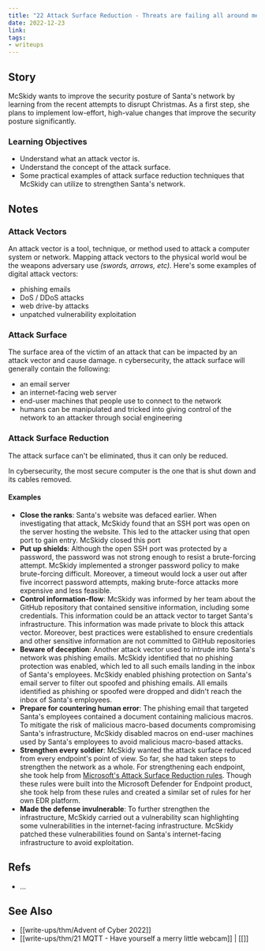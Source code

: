 ```yaml
---
title: "22 Attack Surface Reduction - Threats are failing all around me"
date: 2022-12-23
link: 
tags:
- writeups
---
```


## Story
McSkidy wants to improve the security posture of Santa's network by learning from the recent attempts to disrupt Christmas. As a first step, she plans to implement low-effort, high-value changes that improve the security posture significantly.

### Learning Objectives
- Understand what an attack vector is.
- Understand the concept of the attack surface.
- Some practical examples of attack surface reduction techniques that McSkidy can utilize to strengthen Santa's network.

## Notes

### Attack Vectors
An attack vector is a tool, technique, or method used to attack a computer system or network. Mapping attack vectors to the physical world woul be the weapons adversary use *(swords, arrows, etc)*. Here's some examples of digital attack vectors:
- phishing emails
- DoS / DDoS attacks
- web drive-by attacks
- unpatched vulnerability exploitation

### Attack Surface
The surface area of the victim of an attack that can be impacted by an attack vector and cause damage. n cybersecurity, the attack surface will generally contain the following:
- an email server
- an internet-facing web server
- end-user machines that people use to connect to the network
- humans can be manipulated and tricked into giving control of the network to an attacker through social engineering

### Attack Surface Reduction
The attack surface can't be eliminated, thus it can only be reduced.

In cybersecurity, the most secure computer is the one that is shut down and its cables removed.

#### Examples
- **Close the ranks**: Santa's website was defaced earlier. When investigating that attack, McSkidy found that an SSH port was open on the server hosting the website. This led to the attacker using that open port to gain entry. McSkidy closed this port
- **Put up shields**: Although the open SSH port was protected by a password, the password was not strong enough to resist a brute-forcing attempt. McSkidy implemented a stronger password policy to make brute-forcing difficult. Moreover, a timeout would lock a user out after five incorrect password attempts, making brute-force attacks more expensive and less feasible.
- **Control information-flow**: McSkidy was informed by her team about the GitHub repository that contained sensitive information, including some credentials. This information could be an attack vector to target Santa's infrastructure. This information was made private to block this attack vector. Moreover, best practices were established to ensure credentials and other sensitive information are not committed to GitHub repositories
- **Beware of deception**: Another attack vector used to intrude into Santa's network was phishing emails. McSkidy identified that no phishing protection was enabled, which led to all such emails landing in the inbox of Santa's employees. McSkidy enabled phishing protection on Santa's email server to filter out spoofed and phishing emails. All emails identified as phishing or spoofed were dropped and didn't reach the inbox of Santa's employees.
- **Prepare for countering human error**: The phishing email that targeted Santa's employees contained a document containing malicious macros. To mitigate the risk of malicious macro-based documents compromising Santa's infrastructure, McSkidy disabled macros on end-user machines used by Santa's employees to avoid malicious macro-based attacks.
- **Strengthen every soldier**: McSkidy wanted the attack surface reduced from every endpoint's point of view. So far, she had taken steps to strengthen the network as a whole. For strengthening each endpoint, she took help from [Microsoft's Attack Surface Reduction rules](https://learn.microsoft.com/en-us/microsoft-365/security/defender-endpoint/attack-surface-reduction-rules-reference?view=o365-worldwide). Though these rules were built into the Microsoft Defender for Endpoint product, she took help from these rules and created a similar set of rules for her own EDR platform.
- **Made the defense invulnerable**: To further strengthen the infrastructure, McSkidy carried out a vulnerability scan highlighting some vulnerabilities in the internet-facing infrastructure. McSkidy patched these vulnerabilities found on Santa's internet-facing infrastructure to avoid exploitation.

## Refs
- ...

## See Also
- [[write-ups/thm/Advent of Cyber 2022]]
- [[write-ups/thm/21 MQTT - Have yourself a merry little webcam]] | [[]]
